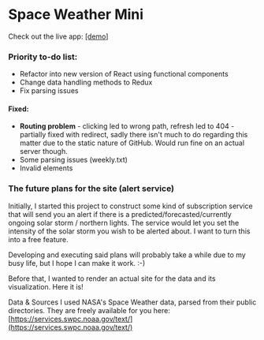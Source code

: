 # Space Weather Mini
Check out the live app: [[demo]](https://d-0-t.github.io/space-weather-mini/)

### Priority to-do list:
- Refactor into new version of React using functional components
- Change data handling methods to Redux
- Fix parsing issues

#### Fixed:
- **Routing problem** - clicking led to wrong path, refresh led to 404 - partially fixed with redirect, sadly there isn't much to do regarding this matter due to the static nature of GitHub. Would run fine on an actual server though.
- Some parsing issues (weekly.txt)
- Invalid elements
 
### The future plans for the site (alert service)
Initially, I started this project to construct some kind of subscription service that will send you an alert if there is a predicted/forecasted/currently ongoing solar storm / northern lights. The service would let you set the intensity of the solar storm you wish to be alerted about. I want to turn this into a free feature.

Developing and executing said plans will probably take a while due to my busy life, but I hope I can make it work. :-)

Before that, I wanted to render an actual site for the data and its visualization. Here it is!

Data & Sources
I used NASA's Space Weather data, parsed from their public directories. They are freely available for you here: [https://services.swpc.noaa.gov/text/](https://services.swpc.noaa.gov/text/)
